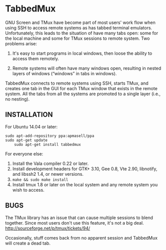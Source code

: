 TabbedMux
=========

GNU Screen and TMux have become part of most users' work flow when using SSH to access remote systems as has tabbed terminal emulators. Unfortunately, this leads to the situation of have many tabs open: some for the local machine and some for TMux sessions to remote system. Two problems arise:

  1. It's easy to start programs in local windows, then loose the ability to access them remotely.

  2. Remote systems will often have many windows open, resulting in nested layers of windows (“windows” in tabs in windows).

TabbedMux connects to remote systems using SSH, starts TMux, and creates one tab in the GUI for each TMux window that exists in the remote system. All the tabs from all the systems are promoted to a single layer (i.e., no nesting).

INSTALLATION
------------

For Ubuntu 14.04 or later:

    sudo apt-add-repository ppa:apmasell/ppa
    sudo apt-get update
		sudo apt-get install tabbedmux

For everyone else:

  1. Install the Vala compiler 0.22 or later.
  2. Install development headers for GTK+ 3.10, Gee 0.8, Vte 2.90, libnotify, and libssh2 1.4, or newer versions.
  3. `make && sudo make install`
  4. Install tmux 1.8 or later on the local system and any remote system you wish to access.

BUGS
----

The TMux library has an issue that can cause multiple sessions to blend together. Since most users don't use this feature, it's not a big deal. http://sourceforge.net/p/tmux/tickets/94/

Occasionally, stuff comes back from no apparent session and TabbedMux will create a dead tab.
